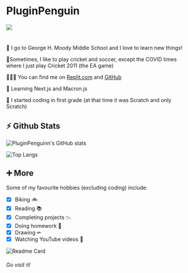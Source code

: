 # **PluginPenguin** #
![](https://komarev.com/ghpvc/?username=PluginPenguin)
#

🏫 I go to George H. Moody Middle School and I love to learn new things!

🏏Sometimes, I like to play cricket and soccer, except the COVID times where I just play Cricket 2011 (the EA game)

👨🏻‍💻 You can find me on [Replit.com](http://repl.it/@YashasShah) and [GitHub](http://github.com/ParrotCode101)

🌱 Learning Next.js and Macron.js

🤯 I started coding in first grade (at that time it was Scratch and only Scratch)

##

## **⚡ Github Stats** ##

![PluginPenguinn's GitHub stats](https://github-readme-stats.vercel.app/api?username=PluginPenguin&show_icons=true&theme=cobalt)

![Top Langs](https://github-readme-stats.vercel.app/api/top-langs/?username=PluginPenguin&layout=compact&theme=cobalt)

##

## **➕ More** ##
Some of my favourite hobbies (excluding coding) include:
- [x] Biking 🚲
- [x] Reading 📚
- [x] Completing projects 📉
- [x] Doing homework 📝
- [x] Drawing ✏
- [x] Watching YouTube videos 📼

![Readme Card](https://github-readme-stats.vercel.app/api/pin/?username=PluginPenguin&repo=Build-a-Better-README&theme=cobalt)
###### Go visit it!


